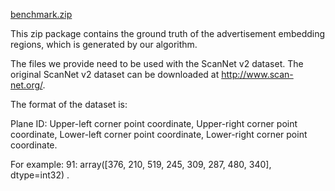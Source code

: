 [benchmark.zip](https://github.com/anshan-ar/Ads-Embedding/files/8793265/benchmark.zip)

This zip package contains the ground truth of the advertisement embedding regions, which is generated by our algorithm. 

The files we provide need to be used with the ScanNet v2 dataset. The original ScanNet v2 dataset can be downloaded at http://www.scan-net.org/. 

The format of the dataset is:


Plane ID: Upper-left corner point coordinate, Upper-right corner point coordinate, Lower-left corner point coordinate, Lower-right corner point coordinate.

For example: 91: array([376, 210, 519, 245, 309, 287, 480, 340], dtype=int32)
. 





